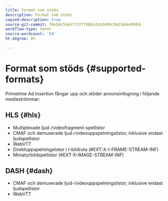 ```yaml
---
title: Format som stöds
description: Format som stöds
copied-description: true
source-git-commit: f0e58c59e5f71ff79861dc634d9c9b3364e49db6
workflow-type: tm+mt
source-wordcount: '54'
ht-degree: 0%

---
```



# Format som stöds {#supported-formats}

Primetime Ad Insertion fångar upp och stöder annonsinfogning i följande medieströmmar:

## HLS {#hls}

- Multiplexade ljud-/videofragment-spellistor
- CMAF och demuxerade ljud-/videouppspelningslistor, inklusive endast ljudspellistor
- WebVTT
- Direktuppspelningslistor i I-bildruta (#EXT-X-I-FRAME-STREAM-INF)
- Miniatyrbildspellistor (#EXT-X-IMAGE-STREAM-INF)

## DASH {#dash}

- CMAF och demuxerade ljud-/videouppspelningslistor, inklusive endast ljudspellistor
- WebVTT
